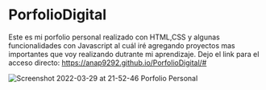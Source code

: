 # PorfolioDigital
Este es mi porfolio personal realizado con HTML,CSS y algunas funcionalidades con Javascript al cuál iré agregando  proyectos mas importantes que voy realizando dutrante mi aprendizaje.
Dejo el link para el acceso directo:
https://anap9292.github.io/PorfolioDigital/#

![Screenshot 2022-03-29 at 21-52-46 Porfolio Personal](https://user-images.githubusercontent.com/90457502/160729690-ff925898-c384-4d5c-84d1-c6944c6d7187.png)
